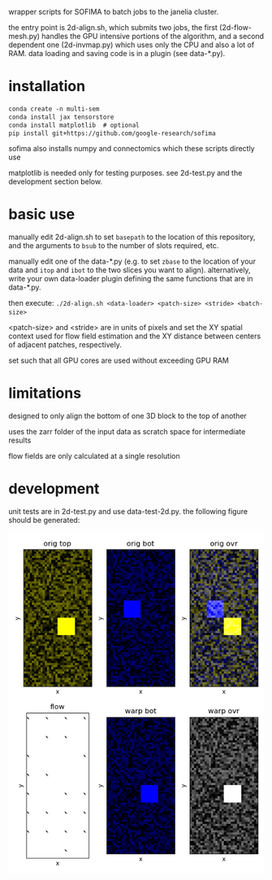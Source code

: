 wrapper scripts for SOFIMA to batch jobs to the janelia cluster.

the entry point is 2d-align.sh, which submits two jobs, the first
(2d-flow-mesh.py) handles the GPU intensive portions of the algorithm, and a
second dependent one (2d-invmap.py) which uses only the CPU and also a lot
of RAM.  data loading and saving code is in a plugin (see data-\*.py).

# installation

```
conda create -n multi-sem
conda install jax tensorstore
conda install matplotlib  # optional
pip install git+https://github.com/google-research/sofima
```

sofima also installs numpy and connectomics which these scripts directly use

matplotlib is needed only for testing purposes.  see 2d-test.py and the
development section below.

# basic use

manually edit 2d-align.sh to set `basepath` to the location of this
repository, and the arguments to `bsub` to the number of slots required, etc.

manually edit one of the data-\*.py (e.g. to set `zbase` to the location of
your data and `itop` and `ibot` to the two slices you want to align).
alternatively, write your own data-loader plugin defining the same functions
that are in data-\*.py.

then execute: `./2d-align.sh <data-loader> <patch-size> <stride> <batch-size>`

\<patch-size\> and \<stride\> are in units of pixels and set the XY spatial
context used for flow field estimation and the XY distance between centers of
adjacent patches, respectively.

set <batch-size> such that all GPU cores are used without exceeding GPU RAM

# limitations

designed to only align the bottom of one 3D block to the top of another

uses the zarr folder of the input data as scratch space for intermediate results 

flow fields are only calculated at a single resolution

# development

unit tests are in 2d-test.py and use data-test-2d.py.  the following figure
should be generated:

![output of unit tests](overlay.png)
